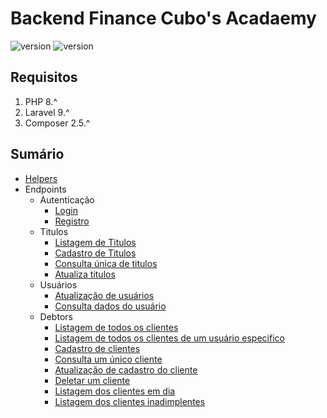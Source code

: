 # Backend Finance Cubo's Acadaemy
![version](https://img.shields.io/badge/DocVersion-0.0.3-informational)
![version](https://img.shields.io/badge/AppVersion-2.0.0-informational)

## Requisitos

1. PHP 8.^
2. Laravel 9.^
3. Composer 2.5.^

## Sumário

- [Helpers](./doc/helpers/helpers.md)
- Endpoints
  - Autenticação
    - [Login](/doc/auth/login.md)
    - [Registro](/doc/auth/register.md)
  - Titulos
    - [Listagem de Titulos](doc/installments/list-installments.md)
    - [Cadastro de Titulos](/doc/installments/add-installments.md)
    - [Consulta única de titulos](/doc/installments/show-installments.md)
    - [Atualiza titulos](/doc/installments/update-installments.md)
  - Usuários
    - [Atualização de usuários](/doc/users/update-user.md)
    - [Consulta dados do usuário](/doc/users/show-user.md)
  - Debtors
    - [Listagem de todos os clientes](/doc/debtors/all-debtors.md)
    - [Listagem de todos os clientes de um usuário especifico](/doc/debtors/users-debtors.md)
    - [Cadastro de clientes](/doc/debtors/store-debtors.md)
    - [Consulta um único cliente](/doc/debtors/show-debtors.md)
    - [Atualização de cadastro do cliente](/doc/debtors/update-debtors.md)
    - [Deletar um cliente](/doc/debtors/destroy-debtors.md)
    - [Listagem dos clientes em dia](/doc/debtors/payers-debtors.md)
    - [Listagem dos clientes inadimplentes](/doc/debtors/defaulters-debtors.md)
